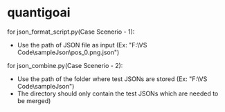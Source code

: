 # quantigoai

for json_format_script.py(Case Scenerio - 1):
- Use the path of JSON file as input (Ex: "F:\VS Code\sampleJson\pos_0.png.json") 

for json_combine.py(Case Scenerio - 2):
- Use the path of the folder where test JSONs are stored (Ex: "F:\VS Code\sampleJson")
- The directory should only contain the test JSONs which are needed to be merged)
